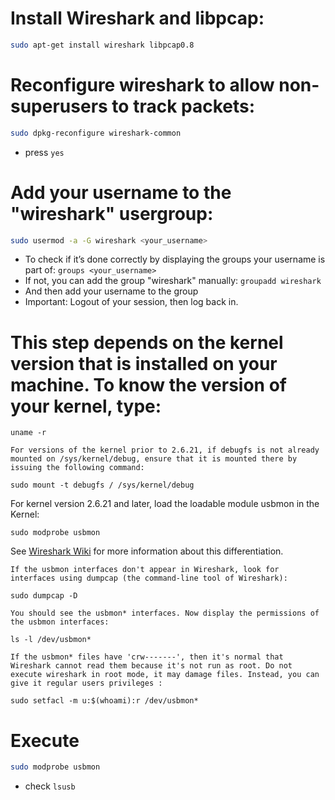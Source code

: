 # Install Wireshark and libpcap:
``` sh
sudo apt-get install wireshark libpcap0.8
```
# Reconfigure wireshark to allow non-superusers to track packets:
``` sh
sudo dpkg-reconfigure wireshark-common
```
- press `yes`

# Add your username to the "wireshark" usergroup:
``` sh
sudo usermod -a -G wireshark <your_username>
```
- To check if it’s done correctly by displaying the groups your username is part of: `groups <your_username>`
- If not, you can add the group "wireshark" manually: `groupadd wireshark`
- And then add your username to the group
- Important: Logout of your session, then log back in.

# This step depends on the kernel version that is installed on your machine. To know the version of your kernel, type:

    uname -r

    For versions of the kernel prior to 2.6.21, if debugfs is not already mounted on /sys/kernel/debug, ensure that it is mounted there by issuing the following command:

    sudo mount -t debugfs / /sys/kernel/debug

For kernel version 2.6.21 and later, load the loadable module usbmon in the Kernel:

`sudo modprobe usbmon`

See [Wireshark Wiki](https://wiki.wireshark.org/CaptureSetup/USB#Linux) for more information about this differentiation.

    If the usbmon interfaces don't appear in Wireshark, look for interfaces using dumpcap (the command-line tool of Wireshark):

    sudo dumpcap -D

    You should see the usbmon* interfaces. Now display the permissions of the usbmon interfaces:

    ls -l /dev/usbmon*

    If the usbmon* files have 'crw-------', then it's normal that Wireshark cannot read them because it's not run as root. Do not execute wireshark in root mode, it may damage files. Instead, you can give it regular users privileges :

    sudo setfacl -m u:$(whoami):r /dev/usbmon*

# Execute 
``` sh
sudo modprobe usbmon
```
- check `lsusb`
